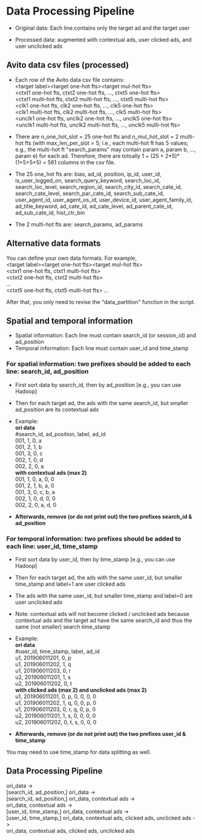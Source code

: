 # Data Processing Pipeline

* Original data: Each line contains only the target ad and the target user

* Processed data: augmented with contextual ads, user clicked ads, and user unclicked ads

## Avito data csv files (processed)
* Each row of the Avito data csv file contains:\
\<target label\>\<target one-hot fts\>\<target mul-hot fts\> \
\<ctxt1 one-hot fts, ctxt2 one-hot fts, ..., ctxt5 one-hot fts\> \
\<ctxt1 multi-hot fts, ctxt2 multi-hot fts, ..., ctxt5 multi-hot fts\> \
\<clk1 one-hot fts, clk2 one-hot fts, ..., clk5 one-hot fts\> \
\<clk1 multi-hot fts, clk2 multi-hot fts, ..., clk5 multi-hot fts\> \
\<unclk1 one-hot fts, unclk2 one-hot fts, ..., unclk5 one-hot fts\> \
\<unclk1 multi-hot fts, unclk2 multi-hot fts, ..., unclk5 multi-hot fts\>

* There are n_one_hot_slot = 25 one-hot fts and n_mul_hot_slot = 2 multi-hot fts (with max_len_per_slot = 5; i.e., each multi-hot ft has 5 values; e.g., the multi-hot ft "search_params" may contain param a, param b, ..., param e) for each ad.
Therefore, there are totoally 1 + (25 + 2\*5)\*(1+5+5+5) = 561 columns in the csv file.

* The 25 one_hot fts are:
bias, ad_id, position, ip_id, user_id, is_user_logged_on, search_query_keyword, search_loc_id, search_loc_level, search_region_id, search_city_id, search_cate_id, search_cate_level, search_par_cate_id, search_sub_cate_id, user_agent_id, user_agent_os_id, user_device_id, user_agent_family_id, ad_title_keyword, ad_cate_id, ad_cate_level, ad_parent_cate_id, ad_sub_cate_id, hist_ctr_bin

* The 2 multi-hot fts are:
search_params, ad_params

## Alternative data formats
You can define your own data formats. For example, \
\<target label\>\<target one-hot fts\>\<target mul-hot fts\> \
\<ctxt1 one-hot fts, ctxt1 multi-hot fts\> \
\<ctxt2 one-hot fts, ctxt2 multi-hot fts\> \
... \
\<ctxt5 one-hot fts, ctxt5 multi-hot fts\> ...

After that, you only need to revise the "data_partition" function in the script.

## Spatial and temporal information
* Spatial information: Each line must contain search_id (or session_id) and ad_position
* Temporal information: Each line must contain user_id and time_stamp
 
### For spatial information: two prefixes should be added to each line: search_id, ad_position
* First sort data by search_id, then by ad_position [e.g., you can use Hadoop]
* Then for each target ad, the ads with the same search_id, but smaller ad_position are its contextual ads

* Example: \
**ori data** \
#search_id, ad_position, label, ad_id \
001, 1, 0, a \
001, 2, 1, b \
001, 3, 0, c \
002, 1, 0, d \
002, 2, 0, a \
**with contextual ads (max 2)** \
001, 1, 0, a, 0, 0 \
001, 2, 1, b, a, 0 \
001, 3, 0, c, b, a \
002, 1, 0, d, 0, 0 \
002, 2, 0, a, d, 0

* **Afterwards, remove (or do not print out) the two prefixes search_id & ad_position**

### For temporal information: two prefixes should be added to each line: user_id, time_stamp
* First sort data by user_id, then by time_stamp [e.g., you can use Hadoop]
* Then for each target ad, the ads with the same user_id, but smaller time_stamp and label=1 are user clicked ads
* The ads with the same user_id, but smaller time_stamp and label=0 are user unclicked ads
* Note: contextual ads will not become clicked / unclicked ads because contextual ads and the target ad have the same search_id and thus the same (not smaller) search time_stamp

* Example: \
**ori data** \
#user_id, time_stamp, label, ad_id \
u1, 201906011201, 0, p \
u1, 201906011202, 1, q \
u1, 201906011203, 0, r \
u2, 201906011201, 1, s \
u2, 201906011202, 0, t \
**with clicked ads (max 2) and unclicked ads (max 2)** \
u1, 201906011201, 0, p, 0, 0, 0, 0 \
u1, 201906011202, 1, q, 0, 0, p, 0 \
u1, 201906011203, 0, r, q, 0, p, 0 \
u2, 201906011201, 1, s, 0, 0, 0, 0 \
u2, 201906011202, 0, t, s, 0, 0, 0

* **Afterwards, remove (or do not print out) the two prefixes user_id & time_stamp**

You may need to use time_stamp for data splitting as well.

## Data Processing Pipeline
ori_data -> \
[search_id, ad_position,] ori_data -> \
[search_id, ad_position,] ori_data, contextual ads -> \
ori_data, contextual ads -> \
[user_id, time_stamp,] ori_data, contextual ads -> \
[user_id, time_stamp,] ori_data, contextual ads, clicked ads, unclicked ads -> \
ori_data, contextual ads, clicked ads, unclicked ads
